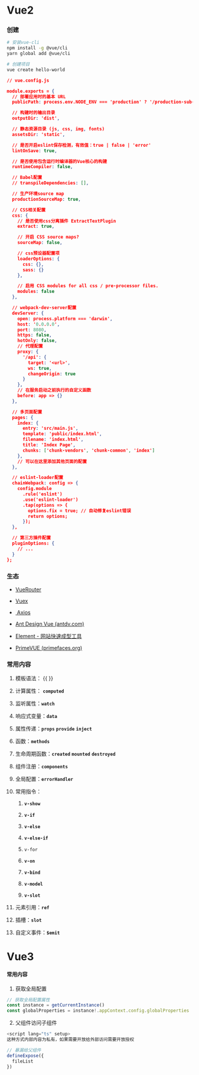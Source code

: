 # Vue2

### 创建

```bash
# 安装vue-cli
npm install -g @vue/cli
yarn global add @vue/cli

# 创建项目
vue create hello-world
```

```json
// vue.config.js

module.exports = {
  // 部署应用时的基本 URL
  publicPath: process.env.NODE_ENV === 'production' ? '/production-sub-path/' : '/',

  // 构建时的输出目录
  outputDir: 'dist',

  // 静态资源目录 (js, css, img, fonts)
  assetsDir: 'static',

  // 是否开启eslint保存检测，有效值：true | false | 'error'
  lintOnSave: true,

  // 是否使用包含运行时编译器的Vue核心的构建
  runtimeCompiler: false,

  // Babel配置
  // transpileDependencies: [],

  // 生产环境source map
  productionSourceMap: true,

  // CSS相关配置
  css: {
    // 是否使用css分离插件 ExtractTextPlugin
    extract: true,

    // 开启 CSS source maps?
    sourceMap: false,

    // css预设器配置项
    loaderOptions: {
      css: {},
      sass: {}
    },

    // 启用 CSS modules for all css / pre-processor files.
    modules: false
  },

  // webpack-dev-server配置
  devServer: {
    open: process.platform === 'darwin',
    host: '0.0.0.0',
    port: 8080,
    https: false,
    hotOnly: false,
    // 代理配置
    proxy: {
      '/api': {
        target: '<url>',
        ws: true,
        changeOrigin: true
      }
    },
    // 在服务启动之前执行的自定义函数
    before: app => {}
  },

  // 多页面配置
  pages: {
    index: {
      entry: 'src/main.js',
      template: 'public/index.html',
      filename: 'index.html',
      title: 'Index Page',
      chunks: ['chunk-vendors', 'chunk-common', 'index']
    },
    // 可以在这里添加其他页面的配置
  },

  // eslint-loader配置
  chainWebpack: config => {
    config.module
      .rule('eslint')
      .use('eslint-loader')
      .tap(options => {
        options.fix = true; // 自动修复eslint错误
        return options;
      });
  },

  // 第三方插件配置
  pluginOptions: {
    // ...
  }
};
```

### 生态

- [VueRouter](study/Web/VueRouter.md)

- [Vuex](study/Web/Vuex.md)

- [ Axios](https://axios-http.com/zh/docs/intro)

- [Ant Design Vue (antdv.com)](https://www.antdv.com/components/overview-cn)

- [Element - 网站快速成型工具](https://element.eleme.cn/#/zh-CN)

- [PrimeVUE (primefaces.org)](https://www.primefaces.org/primevue-v2/#/)

### 常用内容

1. 模板语法： {{  }}

2. 计算属性： **`computed`**

3. 监听属性：**`watch`**

4. 响应式变量：**`data`**

5. 属性传递：**`props`** **`provide`** **`inject`**

6. 函数：**`methods`**

7. 生命周期函数：**`created`** **`mounted`** **`destroyed`**

8. 组件注册：**`components`**

9. 全局配置：**`errorHandler`** 

10. 常用指令：
    
    1. **`v-show`** 
    
    2. **`v-if`** 
    
    3. **`v-else`** 
    
    4. **`v-else-if`** 
    
    5. `v-for` 
    
    6. **`v-on`** 
    
    7. **`v-bind`** 
    
    8. **`v-model`** 
    
    9. **`v-slot`** 

11. 元素引用：**`ref`**

12. 插槽：**`slot`**

13. 自定义事件：**`$emit`**

# Vue3

#### 常用内容

1. 获取全局配置

```typescript
// 获取全局配置属性
const instance = getCurrentInstance()
const globalProperties = instance!.appContext.config.globalProperties
```

2. 父组件访问子组件

```typescript
<script lang="ts" setup>
这种方式内部内容为私有，如果需要开放给外部访问需要开放授权

// 暴漏给父组件
defineExpose({
  fileList
})

```